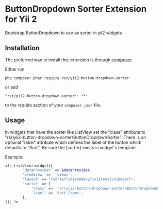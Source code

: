 # ButtonDropdown Sorter Extension for Yii 2
Bootstrap ButtonDropdown to use as sorter in yii2 widgets

Installation
------------

The preferred way to install this extension is through [composer](http://getcomposer.org/download/).

Either run

```
php composer.phar require rsr/yii2-button-dropdown-sorter
```

or add

```
"rsr/yii2-button-dropdown-sorter": "*"
```

to the require section of your `composer.json` file.

Usage
----

In widgets that have the sorter like ListView set the "class" attribute to "rsr\yii2-button-dropdown-sorter\ButtonDropdownSorter".
There is an optional "label" attribute which defines the label of the button which defaults to "Sort".
Be sure the {sorter} exists in widget's template.


Example:

```php
<?= ListView::widget([
		'dataProvider' => $dataProvider,
		'itemView' => '_views',
		'layout' => "{sorter}\n{summary}\n{items}\n{pager}",
		'sorter' => [
			'class' => 'rsr\yii2-button-dropdown-sorter\ButtonDropdownSorter',
			'label' => 'Sort Items',
		],
]); ?>
```
